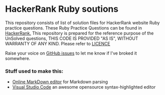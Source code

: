# HackerRank Ruby soutions

This repository consists of list of solution files for HackerRank website Ruby practice questions.
These Ruby Practice Questions can be found in [HackerRank.](https://www.hackerrank.com/domains/ruby)
This repository is prepared for the reference purpose of the UnSolved questions, THIS CODE IS PROVIDED "AS IS", WITHOUT WARRANTY OF ANY KIND. Please refer to [LICENCE](https://github.com/atchyutn/hackerrank-ruby-solutions/blob/master/LICENSE.md)



Raise your voice on [GitHub issues](https://github.com/atchyutn/hackerrank-ruby-solutions/issues) to let me know if I've broked it somewhere.



### Stuff used to make this:

 * [Online MarkDown editor](https://jbt.github.io/markdown-editor/) for Markdown parsing
 * [Visual Studio Code](https://code.visualstudio.com/) an awesome opensource syntax-highlighted editor
